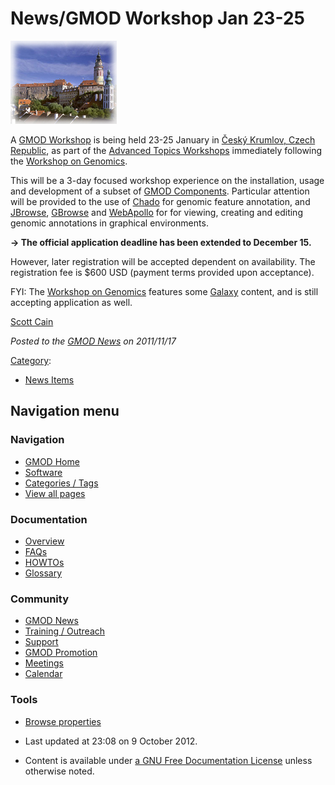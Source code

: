 



<span id="top"></span>




# <span dir="auto">News/GMOD Workshop Jan 23-25</span>











<a href="http://evomics.org/workshops/advanced-topics/gmod/"
rel="nofollow" title="GMOD Workshop"><img
src="https://raw.githubusercontent.com/GMOD/gmod.github.io/main/mediawiki/images/f/f5/CeskyKrumlov.jpg" width="170"
height="133" alt="GMOD Workshop" /></a>



A <a href="http://evomics.org/workshops/advanced-topics/gmod/"
class="external text" rel="nofollow">GMOD Workshop</a> is being held
23-25 January in
<a href="http://www.ckrumlov.info/php/" class="external text"
rel="nofollow">Český Krumlov, Czech Republic</a>, as part of the
<a href="http://evomics.org/workshops/advanced-topics/"
class="external text" rel="nofollow">Advanced Topics Workshops</a>
immediately following the <a
href="http://evomics.org/workshops/workshop-on-genomics/2012-genomics-cesky-krumlov/2012"
class="external text" rel="nofollow">Workshop on Genomics</a>.

This will be a 3-day focused workshop experience on the installation,
usage and development of a subset of [GMOD
Components](../GMOD_Components "GMOD Components"). Particular attention
will be provided to the use of
<a href="../Chado" class="mw-redirect" title="Chado">Chado</a> for
genomic feature annotation, and [JBrowse](../JBrowse.1 "JBrowse"),
[GBrowse](../GBrowse.1 "GBrowse") and
[WebApollo](../WebApollo.1 "WebApollo") for for viewing, creating and
editing genomic annotations in graphical environments.

**→ The official application deadline has been extended to December
15.**

However, later registration will be accepted dependent on availability.
The registration fee is \$600 USD (payment terms provided upon
acceptance).

FYI: The <a
href="http://evomics.org/workshops/workshop-on-genomics/2012-genomics-cesky-krumlov/2012"
class="external text" rel="nofollow">Workshop on Genomics</a> features
some [Galaxy](../Galaxy.1 "Galaxy") content, and is still accepting
application as well.

[Scott Cain](../User%3AScott "User%3AScott")

  



*Posted to the [GMOD News](../GMOD_News "GMOD News") on 2011/11/17*






[Category](../Special%3ACategories "Special%3ACategories"):

- [News Items](../Category%3ANews_Items "Category%3ANews Items")






## Navigation menu







<a href="../Main_Page"
style="background-image: url(../../images/GMOD-cogs.png);"
title="Visit the main page"></a>


### Navigation



- <span id="n-GMOD-Home">[GMOD Home](../Main_Page)</span>
- <span id="n-Software">[Software](../GMOD_Components)</span>
- <span id="n-Categories-.2F-Tags">[Categories /
  Tags](../Categories)</span>
- <span id="n-View-all-pages">[View all
  pages](../Special:AllPages)</span>




### Documentation



- <span id="n-Overview">[Overview](../Overview)</span>
- <span id="n-FAQs">[FAQs](../Category%3AFAQ)</span>
- <span id="n-HOWTOs">[HOWTOs](../Category%3AHOWTO)</span>
- <span id="n-Glossary">[Glossary](../Glossary)</span>




### Community



- <span id="n-GMOD-News">[GMOD News](../GMOD_News)</span>
- <span id="n-Training-.2F-Outreach">[Training /
  Outreach](../Training_and_Outreach)</span>
- <span id="n-Support">[Support](../Support)</span>
- <span id="n-GMOD-Promotion">[GMOD Promotion](../GMOD_Promotion)</span>
- <span id="n-Meetings">[Meetings](../Meetings)</span>
- <span id="n-Calendar">[Calendar](../Calendar)</span>




### Tools

- <span id="t-smwbrowselink"><a href="../Special%3ABrowse/News-2FGMOD_Workshop_Jan_23-2D25"
  rel="smw-browse">Browse properties</a></span>



- <span id="footer-info-lastmod">Last updated at 23:08 on 9 October
  2012.</span>
<!-- - <span id="footer-info-viewcount">14,516 page views.</span> -->
- <span id="footer-info-copyright">Content is available under
  <a href="http://www.gnu.org/licenses/fdl-1.3.html" class="external"
  rel="nofollow">a GNU Free Documentation License</a> unless otherwise
  noted.</span>

<!-- -->



<!-- -->




